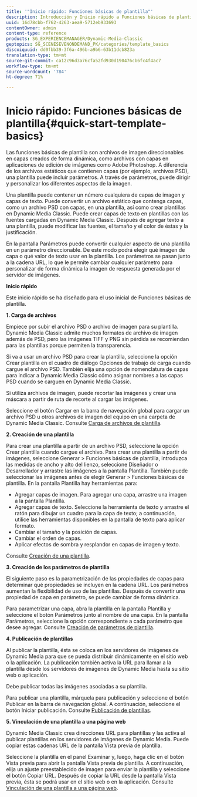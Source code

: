 ```yaml
---
title: '"Inicio rápido: Funciones básicas de plantilla"'
description: Introducción y Inicio rápido a Funciones básicas de plantilla para ayudarle en el uso inicial.
uuid: 16d78cbb-f762-4263-aea9-5712eb933693
contentOwner: admin
content-type: reference
products: SG_EXPERIENCEMANAGER/Dynamic-Media-Classic
geptopics: SG_SCENESEVENONDEMAND_PK/categories/template_basics
discoiquuid: dd0fbb39-3f6a-496b-a9b6-63b11dcb823a
translation-type: tm+mt
source-git-commit: ca12c96d3a76cfa52fd930d190476cb6fc4f4ac7
workflow-type: tm+mt
source-wordcount: '784'
ht-degree: 71%

---
```



# Inicio rápido: Funciones básicas de plantilla{#quick-start-template-basics}

Las funciones básicas de plantilla son archivos de imagen direccionables en capas creados de forma dinámica, como archivos con capas en aplicaciones de edición de imágenes como Adobe Photoshop. A diferencia de los archivos estáticos que contienen capas (por ejemplo, archivos PSD), una plantilla puede incluir parámetros. A través de parámetros, puede dirigir y personalizar los diferentes aspectos de la imagen.

Una plantilla puede contener un número cualquiera de capas de imagen y capas de texto. Puede convertir un archivo estático que contenga capas, como un archivo PSD con capas, en una plantilla, así como crear plantillas en Dynamic Media Classic. Puede crear capas de texto en plantillas con las fuentes cargadas en Dynamic Media Classic. Después de agregar texto a una plantilla, puede modificar las fuentes, el tamaño y el color de éstas y la justificación.

En la pantalla Parámetros puede convertir cualquier aspecto de una plantilla en un parámetro direccionable. De este modo podrá elegir qué imagen de capa o qué valor de texto usar en la plantilla. Los parámetros se pasan junto a la cadena URL, lo que le permite cambiar cualquier parámetro para personalizar de forma dinámica la imagen de respuesta generada por el servidor de imágenes.

**Inicio rápido**

Este inicio rápido se ha diseñado para el uso inicial de Funciones básicas de plantilla. 

**1. Carga de archivos**

Empiece por subir el archivo PSD o archivo de imagen para su plantilla. Dynamic Media Classic admite muchos formatos de archivo de imagen además de PSD, pero las imágenes TIFF y PNG sin pérdida se recomiendan para las plantillas porque permiten la transparencia.

Si va a usar un archivo PSD para crear la plantilla, seleccione la opción Crear plantilla en el cuadro de diálogo Opciones de trabajo de carga cuando cargue el archivo PSD. También elija una opción de nomenclatura de capas para indicar a Dynamic Media Classic cómo asignar nombres a las capas PSD cuando se carguen en Dynamic Media Classic.

Si utiliza archivos de imagen, puede recortar las imágenes y crear una máscara a partir de ruta de recorte al cargar las imágenes.

Seleccione el botón Cargar en la barra de navegación global para cargar un archivo PSD u otros archivos de imagen del equipo en una carpeta de Dynamic Media Classic. Consulte [Carga de archivos de plantilla](uploading-template-files.md#uploading_template_files).

**2. Creación de una plantilla**

Para crear una plantilla a partir de un archivo PSD, seleccione la opción Crear plantilla cuando cargue el archivo. Para crear una plantilla a partir de imágenes, seleccione Generar > Funciones básicas de plantilla, introduzca las medidas de ancho y alto del lienzo, seleccione Diseñador o Desarrollador y arrastre las imágenes a la pantalla Plantilla. También puede seleccionar las imágenes antes de elegir Generar > Funciones básicas de plantilla. En la pantalla Plantilla hay herramientas para:

* Agregar capas de imagen. Para agregar una capa, arrastre una imagen a la pantalla Plantilla.
* Agregar capas de texto. Seleccione la herramienta de texto  y arrastre el ratón para dibujar un cuadro para la capa de texto; a continuación, utilice las herramientas disponibles en la pantalla de texto para aplicar formato.
* Cambiar el tamaño y la posición de capas.
* Cambiar el orden de capas.
* Aplicar efectos de sombra y resplandor en capas de imagen y texto.

Consulte [Creación de una plantilla](creating-template.md#creating_a_template).

**3. Creación de los parámetros de plantilla**

El siguiente paso es la parametrización de las propiedades de capas para determinar qué propiedades se incluyen en la cadena URL. Los parámetros aumentan la flexibilidad de uso de las plantillas. Después de convertir una propiedad de capa en parámetro, se puede cambiar de forma dinámica.

Para parametrizar una capa, abra la plantilla en la pantalla Plantilla y seleccione el botón Parámetros junto al nombre de una capa. En la pantalla Parámetros, seleccione la opción correspondiente a cada parámetro que desee agregar. Consulte [Creación de parámetros de plantilla](creating-template-parameters.md#creating_template_parameters).

**4. Publicación de plantillas**

Al publicar la plantilla, ésta se coloca en los servidores de imágenes de Dynamic Media para que se pueda distribuir dinámicamente en el sitio web o la aplicación. La publicación también activa la URL para llamar a la plantilla desde los servidores de imágenes de Dynamic Media hasta su sitio web o aplicación.

Debe publicar todas las imágenes asociadas a su plantilla.

Para publicar una plantilla, márquela para publicación y seleccione el botón Publicar en la barra de navegación global. A continuación, seleccione el botón Iniciar publicación. Consulte [Publicación de plantillas](publishing-templates.md#publishing_templates).

**5. Vinculación de una plantilla a una página web**

Dynamic Media Classic crea direcciones URL para plantillas y las activa al publicar plantillas en los servidores de imágenes de Dynamic Media. Puede copiar estas cadenas URL de la pantalla Vista previa de plantilla.

Seleccione la plantilla en el panel Examinar y, luego, haga clic en el botón Vista previa para abrir la pantalla Vista previa de plantilla. A continuación, elija un ajuste preestablecido de imagen para enviar la plantilla y seleccione el botón Copiar URL. Después de copiar la URL desde la pantalla Vista previa, ésta se podrá usar en el sitio web o en la aplicación. Consulte [Vinculación de una plantilla a una página web](linking-template-web-page.md#linking_a_template_to_a_web_page).
